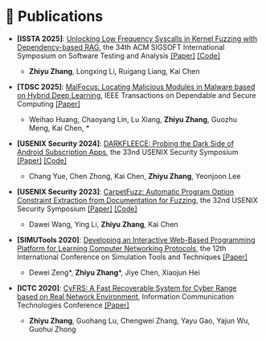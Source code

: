 # 📝 Publications 

<!-- <div class='paper-box'><div class='paper-box-image'><div><div class="badge">CVPR 2016</div><img src='images/500x300.png' alt="sym" width="100%"></div></div>
<div class='paper-box-text' markdown="1">

[Deep Residual Learning for Image Recognition](https://openaccess.thecvf.com/content_cvpr_2016/papers/He_Deep_Residual_Learning_CVPR_2016_paper.pdf)

**Kaiming He**, Xiangyu Zhang, Shaoqing Ren, Jian Sun

[**Project**](https://scholar.google.com/citations?view_op=view_citation&hl=zh-CN&user=DhtAFkwAAAAJ&citation_for_view=DhtAFkwAAAAJ:ALROH1vI_8AC) <strong><span class='show_paper_citations' data='DhtAFkwAAAAJ:ALROH1vI_8AC'></span></strong>
- Lorem ipsum dolor sit amet, consectetur adipiscing elit. Vivamus ornare aliquet ipsum, ac tempus justo dapibus sit amet. 
</div>
</div> -->

- **[ISSTA 2025]**: [Unlocking Low Frequency Syscalls in Kernel Fuzzing with Dependency-based RAG](), the 34th ACM SIGSOFT International Symposium on Software Testing and Analysis [[Paper]]() [[Code]]()
    - **Zhiyu Zhang**, Longxing Li, Ruigang Liang, Kai Chen

- **[TDSC 2025]**: [MalFocus: Locating Malicious Modules in Malware based on Hybrid Deep Learning](), IEEE Transactions on Dependable and Secure Computing [[Paper]]()
    - Weihao Huang, Chaoyang Lin, Lu Xiang, **Zhiyu Zhang**, Guozhu Meng, Kai Chen, *

- **[USENIX Security 2024]**: [DARKFLEECE: Probing the Dark Side of Android Subscription Apps](https://www.usenix.org/conference/usenixsecurity24/presentation/yue), the 33nd USENIX Security Symposium [[Paper]](https://www.usenix.org/system/files/usenixsecurity24-yue.pdf) [[Code]](https://github.com/QGrain/)
    - Chang Yue, Chen Zhong, Kai Chen, **Zhiyu Zhang**, Yeonjoon Lee

- **[USENIX Security 2023]**: [CarpetFuzz: Automatic Program Option Constraint Extraction from Documentation for Fuzzing](https://www.usenix.org/conference/usenixsecurity23/presentation/wang-dawei), the 32nd USENIX Security Symposium [[Paper]](https://www.usenix.org/system/files/usenixsecurity23-wang-dawei.pdf) [[Code]](https://github.com/waugustus/CarpetFuzz)
    - Dawei Wang, Ying Li, **Zhiyu Zhang**, Kai Chen

- **[SIMUTools 2020]**: [Developing an Interactive Web-Based Programming Platform for Learning Computer Networking Protocols](https://link.springer.com/chapter/10.1007/978-3-030-72792-5_48), the 12th International Conference on Simulation Tools and Techniques [[Paper]]()
    - Dewei Zeng\*, **Zhiyu Zhang**\*, Jiye Chen, Xiaojun Hei
- **[ICTC 2020]**: [CyFRS: A Fast Recoverable System for Cyber Range based on Real Network Environment](https://ieeexplore.ieee.org/document/9123273), Information Communication Technologies Conference [[Paper]]()
    - **Zhiyu Zhang**, Guohang Lu, Chengwei Zhang, Yayu Gao, Yajun Wu, Guohui Zhong